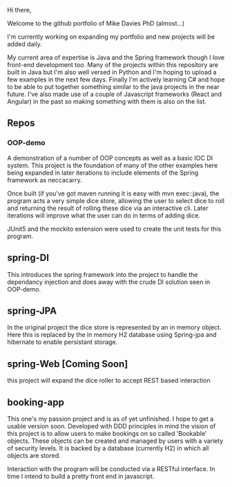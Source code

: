 Hi there,

Welcome to the github portfolio of Mike Davies PhD (almost...)

I'm currently working on expanding my portfolio and new projects will be added daily. 

My current area of expertise is Java and the Spring framework though I love front-end development too. Many of the projects within this repository are built in Java 
but I'm also well versed in Python and I'm hoping to upload a few examples in the next few days. Finally I'm actively learning C# and hope to be able to put together something similar
to the java projects in the near future. I've also made use of a couple of Javascript frameworks (React and Angular) in the past so making something with them is also on the list. 

## Repos
### OOP-demo
A demonstration of a number of OOP concepts as well as a basic IOC DI system. This project is the foundation of many of the other examples here being expanded 
in later iterations to include elements of the Spring framework as neccacarry. 

Once built (if you've got maven running it is easy with mvn exec::java), the program acts a very simple dice store, allowing the user to select dice to roll
and returning the result of rolling these dice via an interactive cli. Later iterations will improve what the user can do in terms of adding dice. 

JUnit5 and the mockito extension were used to create the unit tests for this program.

## spring-DI
This introduces the spring framework into the project to handle the dependancy injection and does away with the crude DI solution seen in OOP-demo.

## spring-JPA
In the original project the dice store is represented by an in memory object. Here this is replaced by the in memory H2 database using Spring-jpa and hibernate 
to enable persistant storage. 

## spring-Web [Coming Soon]
this project will expand the dice roller to accept REST based interaction

## booking-app
This one's my passion project and is as of yet unfinished. I hope to get a usable version soon. Developed with DDD principles in mind the vision of this 
project is to allow users to make bookings on so called 'Bookable' objects. These objects can be created and managed by users with a variety of security 
levels. It is backed by a database (currently H2) in which all objects are stored. 

Interaction with the program will be conducted via a RESTful interface. In time I intend to build a pretty front end in javascript. 

